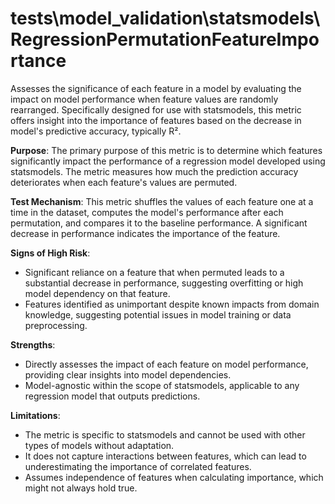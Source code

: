 # tests\model_validation\statsmodels\RegressionPermutationFeatureImportance

Assesses the significance of each feature in a model by evaluating the impact on model performance when feature
values are randomly rearranged. Specifically designed for use with statsmodels, this metric offers insight into the
importance of features based on the decrease in model's predictive accuracy, typically R².

**Purpose**: The primary purpose of this metric is to determine which features significantly impact the performance
of a regression model developed using statsmodels. The metric measures how much the prediction accuracy deteriorates
when each feature's values are permuted.

**Test Mechanism**: This metric shuffles the values of each feature one at a time in the dataset, computes the model's
performance after each permutation, and compares it to the baseline performance. A significant decrease in performance
indicates the importance of the feature.

**Signs of High Risk**:
- Significant reliance on a feature that when permuted leads to a substantial decrease in performance, suggesting
overfitting or high model dependency on that feature.
- Features identified as unimportant despite known impacts from domain knowledge, suggesting potential issues in
model training or data preprocessing.

**Strengths**:
- Directly assesses the impact of each feature on model performance, providing clear insights into model dependencies.
- Model-agnostic within the scope of statsmodels, applicable to any regression model that outputs predictions.

**Limitations**:
- The metric is specific to statsmodels and cannot be used with other types of models without adaptation.
- It does not capture interactions between features, which can lead to underestimating the importance of correlated
features.
- Assumes independence of features when calculating importance, which might not always hold true.